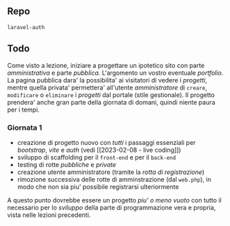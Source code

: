 ## Repo
`laravel-auth`

## Todo
Come visto a lezione, iniziare a progettare un ipotetico sito con parte *amministrativa* e parte *pubblica*. L'argomento un vostro eventuale *portfolio*.
La pagina pubblica dara' la possibilita' ai visitatori di vedere i *progetti*, mentre quella privata' permettera' all'utente *amministratore* di `creare`, `modificare` o `eliminare` i *progetti* dal portale (stile gestionale).
Il progetto prendera' anche gran parte della giornata di domani, quindi niente paura per i tempi.

### Giornata 1
- creazione di progetto nuovo con *tutti* i passaggi essenziali per *bootstrap*, *vite* e *auth* (vedi [[2023-02-08 - live coding]])
- sviluppo di scaffolding per il `front-end` e per il `back-end`
- testing di rotte *pubbliche* e *private*
- creazione utente amministratore (tramite la *rotta di registrazione*)
- rimozione successiva delle rotte di amminstrazione (dal `web.php`), in modo che non sia piu' possibile registrarsi ulteriormente

A questo punto dovrebbe essere un progetto *piu' o meno vuoto* con tutto il necessario per lo *sviluppo* della parte di programmazione vera e propria, vista nelle lezioni precedenti.



